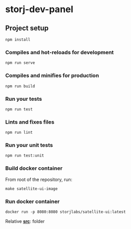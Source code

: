# storj-dev-panel

## Project setup
```
npm install
```

### Compiles and hot-reloads for development
```
npm run serve
```

### Compiles and minifies for production
```
npm run build
```

### Run your tests
```
npm run test
```

### Lints and fixes files
```
npm run lint
```

### Run your unit tests
```
npm run test:unit
```

### Build docker container
From root of the repository, run:
```
make satellite-ui-image
```

### Run docker container
```
docker run -p 8080:8080 storjlabs/satellite-ui:latest
```


Relative [**src**](./src "src"): folder
